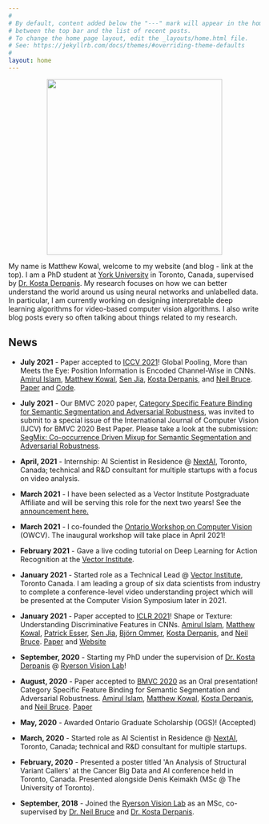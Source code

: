 ```yaml
---
#
# By default, content added below the "---" mark will appear in the home page
# between the top bar and the list of recent posts.
# To change the home page layout, edit the _layouts/home.html file.
# See: https://jekyllrb.com/docs/themes/#overriding-theme-defaults
#
layout: home
---
```



<p align="center">
  <img src="images/profile.png" width="350">
</p>


My name is Matthew Kowal, welcome to my website (and blog - link at the top). I am a PhD student at [York University](https://www.yorku.ca/) in Toronto, Canada, supervised by [Dr. Kosta Derpanis](https://cs.ryerson.ca/~kosta/). My research focuses on how we can better understand the world around us using neural networks and unlabelled data. In particular, I am currently working on designing interpretable deep learning algorithms for video-based computer vision algorithms. I also write blog posts every so often talking about things related to my research.


## News


* **July 2021** - Paper accepted to [ICCV 2021](http://iccv2021.thecvf.com/home)! Global Pooling, More than Meets the Eye: Position Information is Encoded Channel-Wise in CNNs. [Amirul Islam](https://www.cs.ryerson.ca/~amirul/), [Matthew Kowal](https://mkowal2.github.io/), [Sen Jia](https://scholar.google.com/citations?user=WOsy1foAAAAJ&hl=en), [Kosta Derpanis](https://www.cs.ryerson.ca/~kosta/), and [Neil Bruce](https://www.cs.ryerson.ca/~bruce/). [Paper](https://arxiv.org/abs/2108.07884) and [Code](https://github.com/islamamirul/PermuteNet).

* **July 2021** - Our BMVC 2020 paper, [Category Specific Feature Binding for Semantic Segmentation and Adversarial Robustness](https://arxiv.org/abs/2008.05667), was invited to submit to a special issue of the International Journal of Computer Vision (IJCV) for BMVC 2020 Best Paper. Please take a look at the submission: [SegMix: Co-occurrence Driven Mixup for Semantic Segmentation and Adversarial Robustness](https://arxiv.org/abs/2108.09929). 

* **April, 2021** - Internship: AI Scientist in Residence @ [NextAI](https://www.nextcanada.com/next-ai/), Toronto, Canada; technical and R&D consultant for multiple startups with a focus on video analysis.

* **March 2021** - I have been selected as a Vector Institute Postgraduate Affiliate and will be serving this role for the next two years! See the [announcement here.](https://vectorinstitute.ai/2021/03/31/vector-welcomes-new-researchers-to-postgraduate-affiliate-program/)

* **March 2021** - I co-founded the [Ontario Workshop on Computer Vision](https://owcv2021.github.io/) (OWCV). The inaugural workshop will take place in April 2021!

* **February 2021** - Gave a live coding tutorial on Deep Learning for Action Recognition at the [Vector Institute](https://vectorinstitute.ai/). 

* **January 2021** - Started role as a Technical Lead @ [Vector Institute](https://vectorinstitute.ai/), Toronto Canada. I am leading a group of six data scientists from industry to complete a conference-level video understanding project which will be presented at the Computer Vision Symposium later in 2021.

* **January 2021** - Paper accepted to [ICLR 2021](https://iclr.cc/)! Shape or Texture: Understanding Discriminative Features in CNNs. [Amirul Islam](https://www.cs.ryerson.ca/~amirul/), [Matthew Kowal](https://mkowal2.github.io/), [Patrick Esser](https://hci.iwr.uni-heidelberg.de/users/pesser), [Sen Jia](https://scholar.google.com/citations?user=WOsy1foAAAAJ&hl=en), [Björn Ommer](https://hci.iwr.uni-heidelberg.de/people/bommer), [Kosta Derpanis](https://www.cs.ryerson.ca/~kosta/), and [Neil Bruce](https://www.cs.ryerson.ca/~bruce/). [Paper](https://arxiv.org/abs/2101.11604) and [Website](https://www.cs.ryerson.ca/~amirul/shape_neurons.html)

* **September, 2020** - Starting my PhD under the supervision of [Dr. Kosta Derpanis](https://cs.ryerson.ca/~kosta/) @ [Ryerson Vision Lab](https://ryersonvisionlab.github.io/)!

* **August, 2020** - Paper accepted to [BMVC 2020](https://bmvc2020.github.io/) as an Oral presentation! Category Specific Feature Binding for Semantic Segmentation and Adversarial Robustness. [Amirul Islam](https://www.cs.ryerson.ca/~amirul/), [Matthew Kowal](https://mkowal2.github.io/), [Kosta Derpanis](https://www.cs.ryerson.ca/~kosta/), and [Neil Bruce](https://www.cs.ryerson.ca/~bruce/). [Paper](https://arxiv.org/abs/2008.05667)

* **May, 2020** - Awarded Ontario Graduate Scholarship (OGS)! (Accepted)

* **March, 2020** - Started role as AI Scientist in Residence @ [NextAI](https://www.nextcanada.com/next-ai/), Toronto, Canada; technical and R&D consultant for multiple startups.

* **February, 2020** - Presented a poster titled 'An Analysis of Structural Variant Callers' at the Cancer Big Data and AI conference held in Toronto, Canada. Presented alongside Denis Keimakh (MSc @ The University of Toronto). 

* **September, 2018** - Joined the [Ryerson Vision Lab](https://ryersonvisionlab.github.io/) as an MSc, co-supervised by [Dr. Neil Bruce](https://cs.ryerson.ca/~bruce/) and [Dr. Kosta Derpanis](https://cs.ryerson.ca/~kosta/).
